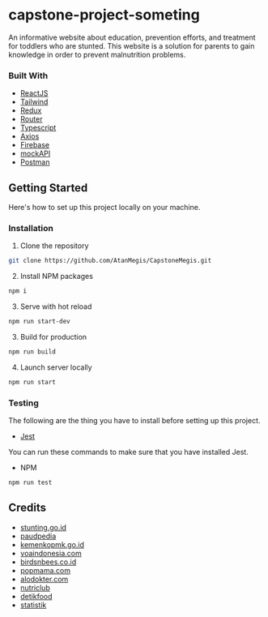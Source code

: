 # capstone-project-someting

An informative website about education, prevention efforts, and treatment for toddlers who are stunted. This website is a solution for parents to gain knowledge in order to prevent malnutrition problems. 

### Built With

* [ReactJS](https://reactjs.org/)
* [Tailwind](https://tailwindcss.com/)
* [Redux](https://redux.js.org/)
* [Router](https://reactrouter.com/)
* [Typescript](https://www.typescriptlang.org/)
* [Axios](https://www.npmjs.com/package/react-axios)
* [Firebase](https://firebase.google.com/)
* [mockAPI](https://mockapi.io/)
* [Postman](https://www.postman.cm/)

## Getting Started

Here's how to set up this project locally on your machine.

### Installation

1. Clone the repository
```sh
git clone https://github.com/AtanMegis/CapstoneMegis.git
```
2. Install NPM packages
```sh
npm i
```
3. Serve with hot reload
```sh
npm run start-dev
```
3. Build for production
```sh
npm run build
```
4. Launch server locally
```sh
npm run start
```

### Testing

The following are the thing you have to install before setting up this project.

* [Jest](https://jestjs.io/)

You can run these commands to make sure that you have installed Jest.

* NPM
```sh
npm run test
```


## Credits

* [stunting.go.id](https://stunting.go.id/)
* [paudpedia](https://paudpedia.kemdikbud.go.id/)
* [kemenkopmk.go.id](https://www.kemenkopmk.go.id/)
* [voaindonesia.com](https://www.voaindonesia.com/)
* [birdsnbees.co.id](https://www.birdsnbees.co.id/)
* [popmama.com](https://www.https://www.popmama.com//)
* [alodokter.com](https://www.alodokter.com/)
* [nutriclub](https://www.nutriclub.co.id/)
* [detikfood](https://food.detik.com/)
* [statistik](https://statistik.jakarta.go.id/)
